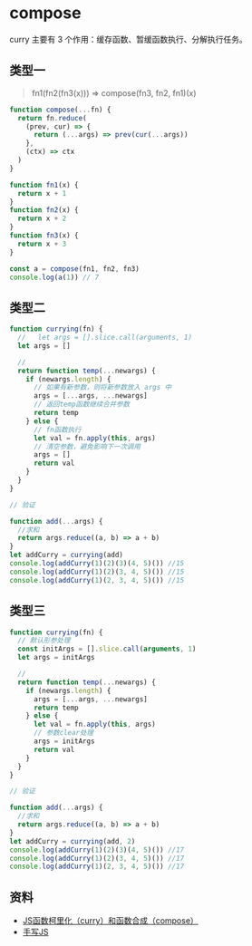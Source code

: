 # compose

curry 主要有 3 个作用：缓存函数、暂缓函数执行、分解执行任务。

## 类型一

> fn1(fn2(fn3(x))) => compose(fn3, fn2, fn1)(x)

```js
function compose(...fn) {
  return fn.reduce(
    (prev, cur) => {
      return (...args) => prev(cur(...args))
    },
    (ctx) => ctx
  )
}

function fn1(x) {
  return x + 1
}
function fn2(x) {
  return x + 2
}
function fn3(x) {
  return x + 3
}

const a = compose(fn1, fn2, fn3)
console.log(a(1)) // 7
```

## 类型二

```js
function currying(fn) {
  //   let args = [].slice.call(arguments, 1)
  let args = []

  // 
  return function temp(...newargs) {
    if (newargs.length) {
      // 如果有新参数，则将新参数放入 args 中
      args = [...args, ...newargs]
      // 返回temp函数继续合并参数
      return temp
    } else {
      // fn函数执行
      let val = fn.apply(this, args)
      // 清空参数，避免影响下一次调用
      args = []
      return val
    }
  }
}

// 验证

function add(...args) {
  //求和
  return args.reduce((a, b) => a + b)
}
let addCurry = currying(add)
console.log(addCurry(1)(2)(3)(4, 5)()) //15
console.log(addCurry(1)(2)(3, 4, 5)()) //15
console.log(addCurry(1)(2, 3, 4, 5)()) //15
```

## 类型三

```js
function currying(fn) {
  // 默认形参处理
  const initArgs = [].slice.call(arguments, 1)
  let args = initArgs

  // 
  return function temp(...newargs) {
    if (newargs.length) {
      args = [...args, ...newargs]
      return temp
    } else {
      let val = fn.apply(this, args)
      // 参数clear处理
      args = initArgs
      return val
    }
  }
}

// 验证

function add(...args) {
  //求和
  return args.reduce((a, b) => a + b)
}
let addCurry = currying(add, 2)
console.log(addCurry(1)(2)(3)(4, 5)()) //17
console.log(addCurry(1)(2)(3, 4, 5)()) //17
console.log(addCurry(1)(2, 3, 4, 5)()) //17
```

## 资料

- [JS函数柯里化（curry）和函数合成（compose）](https://www.xinbaoku.com/archive/EMHyuytE.html)
- [手写JS](https://juejin.cn/post/6946136940164939813#heading-44)
